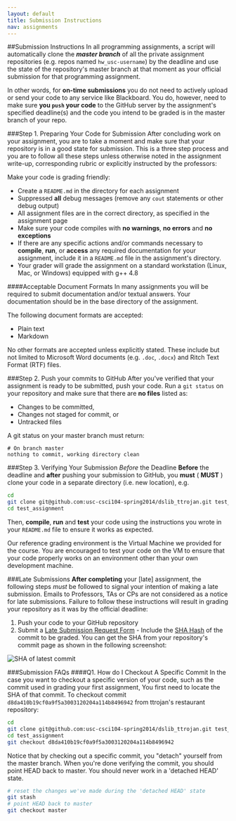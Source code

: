 ```yaml
---
layout: default
title: Submission Instructions
nav: assignments
---
```


##Submission Instructions
In all programming assignments, a script will automatically clone the _**master branch**_ of all the private assignment repositories (e.g. repos named `hw_usc-username`) by the deadline and use the state of the repository's master branch at that moment as your official submission for that programming assignment.

In other words, for **on-time submissions** you do not need to actively upload or send your code to any service like Blackboard. You do, however, need to make sure **you `push` your code** to the GitHub server by the assignment's specified deadline(s) and the code you intend to be graded is in the master branch of your repo.

###Step 1. Preparing Your Code for Submission
After concluding work on your assignment, you are to take a moment and make sure that your repository is in a good state for submission. This is a three step process and you are to follow all these steps unless otherwise noted in the assignment write-up, corresponding rubric or explicitly instructed by the professors:

Make your code is grading friendly:

  + Create a `README.md` in the directory for each assignment
  + Suppressed **all** debug messages (remove any `cout` statements or other debug output)
  + All assignment files are in the correct directory, as specified in the assignment page
  + Make sure your code compiles with **no warnings**, **no errors** and **no exceptions**
  + If there are any specific actions and/or commands necessary to **compile**, **run**, or **access** any required documentation for your assignment, include it in a `README.md` file in the assignment's directory.
  + Your grader will grade the assignment on a standard workstation (Linux, Mac, or Windows) equipped with g++ 4.8


####Acceptable Document Formats
In many assignments you will be required to submit documentation and/or textual answers. Your documentation should be in the base directory of the assignment.

The following document formats are accepted:

  + Plain text
  + Markdown

No other formats are accepted unless explicitly stated. These include but not limited to Microsoft Word documents (e.g. `.doc`, `.docx`) and Ritch Text Format (RTF) files.

###Step 2. Push your commits to GitHub
After you've verified that your assignment is ready to be submitted, push your code. Run a `git status` on your repository and make sure that there are **no files** listed as:

  + Changes to be committed,
  + Changes not staged for commit, or
  + Untracked files

A git status on your master branch must return:
    
```
# On branch master
nothing to commit, working directory clean
```

###Step 3. Verifying Your Submission _Before_ the Deadline
**Before** the deadline and **after** pushing your submission to GitHub, you **must** ( **MUST** ) clone your code in a separate directory (i.e. new location), e.g.

```bash
cd
git clone git@github.com:usc-csci104-spring2014/dslib_ttrojan.git test_assignment
cd test_assignment
```

Then, **compile**, **run** and **test** your code using the instructions you wrote in your `README.md` file to ensure it works as expected. 

Our reference grading environment is the Virtual Machine we provided for the course. You are encouraged to test your code on the VM to ensure that your code properly works on an environment other than your own development machine.

###Late Submissions
**After completing** your [late] assignment, the following steps _must_ be followed to signal your intention of making a late submission. Emails to Professors, TAs or CPs are not considered as a notice for late submissions. Failure to follow these instructions will result in grading your repository as it was by the official deadline:

  1. Push your code to your GitHub repository
  1. Submit a [Late Submission Request Form](http://bit.ly/cs104_summer15Late)
    - Include the [SHA Hash](http://www-cs-students.stanford.edu/~blynn/gitmagic/ch08.html#_integrity) of the commit to be graded. You can get the SHA from your repository's commit page as shown in the following screenshot:

![SHA of latest commit](http://bits.usc.edu/cs104_su15/assignments/img/github_commit-sha.png)



###Submission FAQs
####Q1. How do I Checkout A Specific Commit
In the case you want to checkout a specific version of your code, such as the commit used in grading your first assignment, You first need to locate the SHA of that commit. To checkout commit `d8da410b19cf0a9f5a3003120204a114b8496942` from ttrojan's restaurant repository:

```bash
cd
git clone git@github.com:usc-csci104-spring2014/dslib_ttrojan.git test_assignment
cd test_assignment
git checkout d8da410b19cf0a9f5a3003120204a114b8496942
```

Notice that by checking out a specific commit, you "detach" yourself from the master branch. When you're done verifying the commit, you should point HEAD back to master. You should never work in a 'detached HEAD' state.

```bash
# reset the changes we've made during the 'detached HEAD' state
git stash
# point HEAD back to master
git checkout master
```

